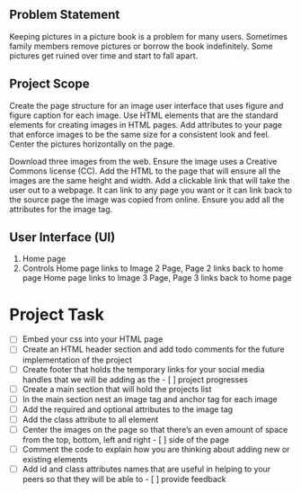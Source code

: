 ## Problem Statement
Keeping pictures in a picture book is a problem for many users. Sometimes family members remove pictures or borrow the book indefinitely. Some pictures get ruined over time and start to fall apart. 

## Project Scope

Create the page structure for an image user interface that uses figure and figure caption for each image. Use HTML elements that are the standard elements for creating images in HTML pages. Add attributes to your page that enforce images to be the same size for a consistent look and feel. Center the pictures horizontally on the page. 

Download three images from the web. Ensure the image uses a Creative Commons license (CC). Add the HTML to the page that will ensure all the images are the same height and width. Add a clickable link that will take the user out to a webpage. It can link to any page you want or it can link back to the source page the image was copied from online. Ensure you add all the attributes for the image tag. 

## User Interface (UI) 
1. Home page 
2. Controls 
Home page links to Image 2 Page, Page 2 links back to home page
Home page links to Image 3 Page, Page 3 links back to home page




# Project Task
- [ ] Embed your css into your HTML page 
- [ ] Create an HTML header section and add todo comments for the future implementation of the project 
- [ ] Create footer that holds the temporary links for your social media handles that we will be adding as the - [ ] project progresses
- [ ] Create a main section that will hold the projects list 
- [ ] In the main section nest an image tag and anchor tag for each image
- [ ] Add the required and optional attributes to the image tag 
- [ ] Add the class attribute to all element 
- [ ] Center the images on the page so that there’s an even amount of space from the top, bottom, left and right - [ ] side of the page 
- [ ] Comment the code to explain how you are thinking about adding new or existing elements 
- [ ] Add id and class attributes names that are useful in helping to your peers so that they will be able to - [ ] provide feedback
